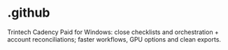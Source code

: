 # .github
Trintech Cadency Paid for Windows: close checklists and orchestration + account reconciliations; faster workflows, GPU options and clean exports.
